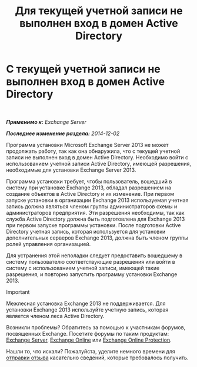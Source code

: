 ﻿---
title: 'Для текущей учетной записи не выполнен вход в домен Active Directory'
TOCTitle: С текущей учетной записи не выполнен вход в домен Active Directory
ms:assetid: 0e229d10-605a-420f-bf8b-58a7fcb5b259
ms:mtpsurl: https://technet.microsoft.com/ru-ru/library/ms.exch.setupreadiness.loggedontodomain(v=EXCHG.150)
ms:contentKeyID: 50487412
ms.date: 04/30/2018
mtps_version: v=EXCHG.150
ms.translationtype: HT
---

# С текущей учетной записи не выполнен вход в домен Active Directory

 

_**Применимо к:** Exchange Server_

_**Последнее изменение раздела:** 2014-12-02_

Программа установки Microsoft Exchange Server 2013 не может продолжать работу, так как она обнаружила, что с текущей учетной записи не выполнен вход в домен Active Directory. Необходимо войти с использованием учетной записи Active Directory, имеющей разрешения, необходимые для установки Exchange Server 2013.

Программа установки требует, чтобы пользователь, вошедший в систему при установке Exchange 2013, обладал разрешением на создание объектов в Active Directory и их изменение. При первом запуске установки в организации Exchange 2013 используемая учетная запись должна являться членом группы администраторов схемы и администраторов предприятия. Эти разрешения необходимы, так как служба Active Directory должна быть подготовлена для Exchange 2013 при первом запуске программы установки. После подготовки Active Directory учетная запись, которая используется для установки дополнительных серверов Exchange 2013, должна быть членом группы ролей управления организацией.

Для устранения этой неполадки следует предоставить вошедшему в систему пользователю соответствующие разрешения или войти в систему с использованием учетной записи, имеющей такие разрешения, и повторно запустить программу установки Exchange 2013.

> [!IMPORTANT]  
> Межлесная установка Exchange 2013 не поддерживается. Для установки Exchange 2013 используйте учетную запись, которая является членом леса Active Directory.


Возникли проблемы? Обратитесь за помощью к участникам форумов, посвященных Exchange. Посетите форумы по таким продуктам: [Exchange Server](https://go.microsoft.com/fwlink/p/?linkid=60612), [Exchange Online](https://go.microsoft.com/fwlink/p/?linkid=267542) или [Exchange Online Protection](https://go.microsoft.com/fwlink/p/?linkid=285351).

Нашли то, что искали? Пожалуйста, уделите немного времени для [отправки отзыва](mailto:exsetuphelpfeedback@microsoft.com?subject=exchange%202013%20setup%20help%20feedbac) касательно сведений, которые требовалось получить.

